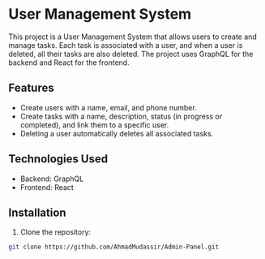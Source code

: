 # User Management System

This project is a User Management System that allows users to create and manage tasks. Each task is associated with a user, and when a user is deleted, all their tasks are also deleted. The project uses GraphQL for the backend and React for the frontend.

## Features

- Create users with a name, email, and phone number.
- Create tasks with a name, description, status (in progress or completed), and link them to a specific user.
- Deleting a user automatically deletes all associated tasks.

## Technologies Used

- Backend: GraphQL
- Frontend: React

## Installation

1. Clone the repository:

```bash
git clone https://github.com/AhmadMudassir/Admin-Panel.git
